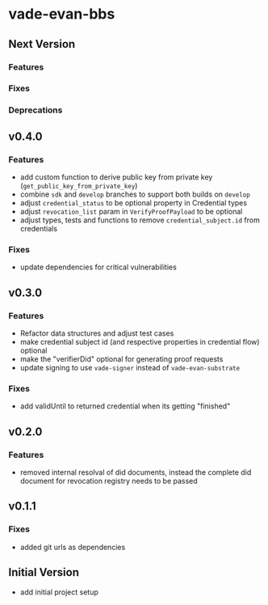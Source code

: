 # vade-evan-bbs

## Next Version

### Features

### Fixes

### Deprecations

## v0.4.0

### Features

- add custom function to derive public key from private key (`get_public_key_from_private_key`)
- combine `sdk` and `develop` branches to support both builds on `develop`
- adjust `credential_status` to be optional property in Credential types
- adjust `revocation_list` param in `VerifyProofPayload` to be optional
- adjust types, tests and functions to remove `credential_subject.id` from credentials

### Fixes

- update dependencies for critical vulnerabilities

## v0.3.0

### Features

- Refactor data structures and adjust test cases
- make credential subject id (and respective properties in credential flow) optional
- make the "verifierDid" optional for generating proof requests
- update signing to use `vade-signer` instead of `vade-evan-substrate`

### Fixes

- add validUntil to returned credential when its getting "finished"

## v0.2.0

### Features

- removed internal resolval of did documents, instead the complete did document for revocation registry needs to be passed

## v0.1.1

### Fixes

- added git urls as dependencies

## Initial Version

- add initial project setup
